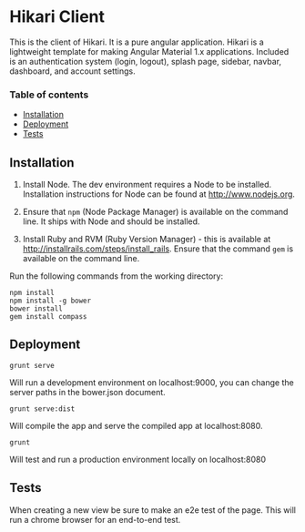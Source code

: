 # Hikari Client
This is the client of Hikari. It is a pure angular application. Hikari is a lightweight template for making Angular Material 1.x applications. Included is an authentication system (login, logout), splash page, sidebar, navbar, dashboard, and account settings.

### Table of contents
- [Installation](#installation)
- [Deployment](#deployment)
- [Tests](#tests)

## Installation
1) Install Node. The dev environment requires a Node to be installed.
Installation instructions for Node can be found at http://www.nodejs.org.

2) Ensure that ```npm``` (Node Package Manager) is available on the command
line. It ships with
Node and should be installed.

3) Install Ruby and RVM (Ruby Version Manager) - this is available at
http://installrails.com/steps/install_rails. Ensure that the command ```gem``` is
available on the command line.

Run the following commands from the working directory:
```
npm install
npm install -g bower
bower install
gem install compass
```

## Deployment

```
grunt serve
```
Will run a development environment on localhost:9000, you can change the server paths in the bower.json document.

```
grunt serve:dist
```
Will compile the app and serve the compiled app at localhost:8080.


```
grunt
```
Will test and run a production environment locally on localhost:8080

## Tests
When creating a new view be sure to make an e2e test of the page. This will run a chrome browser for an end-to-end test.
